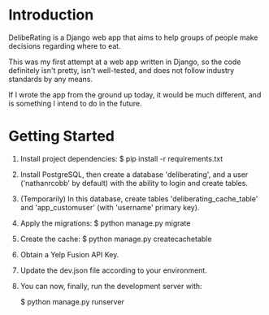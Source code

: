 # Introduction

DelibeRating is a Django web app that aims to help groups of people make decisions regarding where to eat.

This was my first attempt at a web app written in Django, so the code definitely isn't pretty, isn't well-tested, and does not follow industry standards by any means.

If I wrote the app from the ground up today, it would be much different, and is something I intend to do in the future.


# Getting Started
    
1. Install project dependencies:
    $ pip install -r requirements.txt
    
2. Install PostgreSQL, then create a database 'deliberating', and a user ('nathanrcobb' by default) with the ability to login and create tables.

3. (Temporarily) In this database, create tables 'deliberating_cache_table' and 'app_customuser' (with 'username' primary key).

4. Apply the migrations:
    $ python manage.py migrate

5. Create the cache:
    $ python manage.py createcachetable

6. Obtain a Yelp Fusion API Key.

7. Update the dev.json file according to your environment.

8. You can now, finally, run the development server with:

    $ python manage.py runserver
